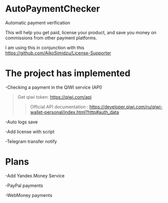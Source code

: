 # AutoPaymentChecker
Automatic payment verification

This will help you get paid, license your product, and save you money on commissions from other payment platforms.

I am using this in conjunction with this https://github.com/AikoSimidzu/License-Supporter

# The project has implemented
-Checking a payment in the QIWI service (API)
>Get qiwi token: https://qiwi.com/api
>>Official API documentation : https://developer.qiwi.com/ru/qiwi-wallet-personal/index.html?http#auth_data

-Auto logs save

-Add license with script

-Telegram transfer notify

# Plans
-Add Yandex.Money Service

-PayPal payments

-WebMoney payments
